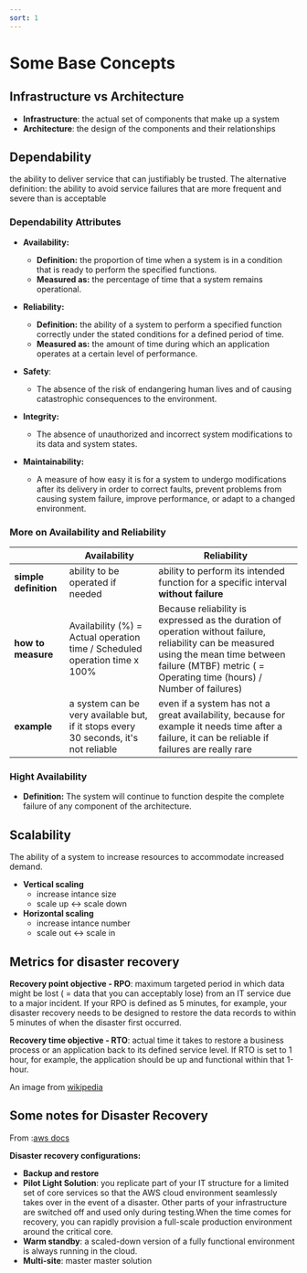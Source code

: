 ```yaml
---
sort: 1
---
```


# Some Base Concepts


## Infrastructure vs Architecture

- **Infrastructure**: the actual set of components that make up a system
- **Architecture**: the design of the components and their relationships


## Dependability
the ability to deliver service that can justifiably be trusted.
The alternative definition: the ability to avoid service failures that are more frequent and severe than is acceptable

### Dependability Attributes


- **Availability:**
    - **Definition:** the proportion of time when a system is in a condition that is ready to perform the specified functions.
    - **Measured as:** the percentage of time that a system remains operational.


- **Reliability:**
  - **Definition:** the ability of a system to perform a specified function correctly under the stated conditions for a defined period of time.
  - **Measured as:** the amount of time during which an application operates at a certain level of performance.

- **Safety**:
  - The absence of the risk of endangering human lives and of causing catastrophic consequences to the environment.

- **Integrity:**
  - The absence of unauthorized and incorrect system modifications to its data and system states.

- **Maintainability:**
  - A measure of how easy it is for a system to undergo modifications after its delivery in order to correct faults, prevent problems from causing system failure, improve performance, or adapt to a changed environment.

### More on Availability and Reliability

|                    | **Availability**                                             | **Reliability**                                              |
| ------------------ | ------------------------------------------------------------ | ------------------------------------------------------------ |
| **simple definition**     | ability to be operated if needed                             | ability to perform its intended function for a specific interval **without failure** |
| **how to measure** | Availability (%) = Actual operation time / Scheduled operation time x 100% | Because reliability is expressed as the duration of operation without failure, reliability can be measured using the mean time between failure (MTBF) metric ( = Operating time (hours) / Number of failures) |
| **example**        | a system can be very available but, if it stops every 30 seconds, it's not reliable | even if a system has not a great availability, because for example it needs time after a failure, it can be reliable if failures are really rare |



### Hight Availability

  - **Definition:** The system will continue to function despite the complete failure of any component of the architecture.


## Scalability
The ability of a system to increase resources to accommodate increased demand.

- **Vertical scaling**
  - increase intance size
  - scale up <-> scale down
- **Horizontal scaling**
  - increase intance number
  - scale out <-> scale in



## Metrics for disaster recovery

**Recovery point objective - RPO**: maximum targeted period in which data might be lost ( = data that you can acceptably lose) from an IT service due to a major incident.
If your RPO is defined as 5 minutes, for example, your disaster recovery needs to be designed to restore the data records to within 5 minutes of when the disaster first occurred.

**Recovery time objective - RTO**: actual time it takes to restore a business process or an application back to its defined service level.
If RTO is set to 1 hour, for example, the application should be up and functional within that 1-hour.


An image from [wikipedia](https://fr.wikipedia.org/wiki/Fichier:RTO_RPO.gif)


## Some notes for Disaster Recovery
From :[aws docs](https://aws.amazon.com/blogs/publicsector/rapidly-recover-mission-critical-systems-in-a-disaster/)

**Disaster recovery configurations:**
- **Backup and restore**
- **Pilot Light Solution**: you replicate part of your IT structure for a limited set of core services so that the AWS cloud environment seamlessly takes over in the event of a disaster. Other parts of your infrastructure are switched off and used only during testing.When the time comes for recovery, you can rapidly provision a full-scale production environment around the critical core.
- **Warm standby**: a scaled-down version of a fully functional environment is always running in the cloud.
- **Multi-site**: master master solution